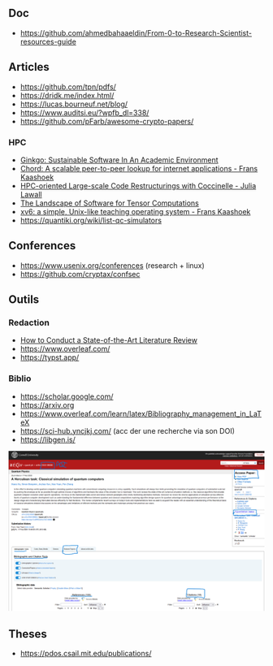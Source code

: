 ## Doc

- https://github.com/ahmedbahaaeldin/From-0-to-Research-Scientist-resources-guide

## Articles

- https://github.com/tpn/pdfs/
- https://dridk.me/index.html/
- https://lucas.bourneuf.net/blog/
- https://www.auditsi.eu/?wpfb_dl=338/
- https://github.com/pFarb/awesome-crypto-papers/

### HPC

- [Ginkgo: Sustainable Software In An Academic Environment](https://github.com/betterscientificsoftware/bssw.io/blob/main/Articles/Blog/GinkgoSustainableSoftwareInAnAcademicEnvironment.md)
- [Chord: A scalable peer-to-peer lookup for internet applications - Frans Kaashoek](https://dl.acm.org/doi/abs/10.1145/964723.383071)
- [HPC-oriented Large-scale Code Restructurings with Coccinelle - Julia Lawall](https://archive.fosdem.org/2024/schedule/event/fosdem-2024-2554-hpc-oriented-large-scale-code-restructurings-with-coccinelle/)
- [The Landscape of Software for Tensor Computations](https://arxiv.org/pdf/2103.13756)
- [xv6: a simple, Unix-like teaching operating system - Frans Kaashoek](https://pdos.csail.mit.edu/6.S081/2020/xv6/book-riscv-rev1.pdf)
- https://quantiki.org/wiki/list-qc-simulators

## Conferences

- https://www.usenix.org/conferences (research + linux)
- https://github.com/cryptax/confsec

## Outils

### Redaction

- [How to Conduct a State-of-the-Art Literature Review](https://pmc.ncbi.nlm.nih.gov/articles/PMC9765899/)
- https://www.overleaf.com/
- https://typst.app/

### Biblio

- https://scholar.google.com/
- https://arxiv.org
- https://www.overleaf.com/learn/latex/Bibliography_management_in_LaTeX
- https://sci-hub.yncjkj.com/ (acc  der    une recherche via son DOI)
- https://libgen.is/

![](./images/arxiv.png)


## Theses

- https://pdos.csail.mit.edu/publications/
